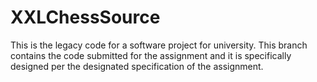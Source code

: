 # XXLChessSource
This is the legacy code for a software project for university. This branch contains the code submitted for the assignment and it is specifically designed per the designated specification of the assignment. 
